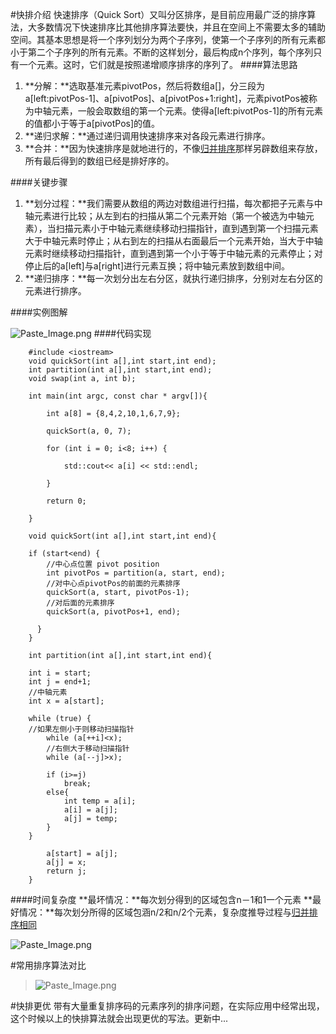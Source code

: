 #快排介绍
快速排序（Quick Sort）又叫分区排序，是目前应用最广泛的排序算法，大多数情况下快速排序比其他排序算法要快，并且在空间上不需要太多的辅助空间。其基本思想是将一个序列划分为两个子序列，使第一个子序列的所有元素都小于第二个子序列的所有元素。不断的这样划分，最后构成n个序列，每个序列只有一个元素。这时，它们就是按照递增顺序排序的序列了。
####算法思路
1. **分解：**选取基准元素pivotPos，然后将数组a[]，分三段为a[left:pivotPos-1]、a[pivotPos]、a[pivotPos+1:right]，元素pivotPos被称为中轴元素，一般会取数组的第一个元素。使得a[left:pivotPos-1]的所有元素的值都小于等于a[pivotPos]的值。
2. **递归求解：**通过递归调用快速排序来对各段元素进行排序。
3. **合并：**因为快速排序是就地进行的，不像[归并排序](http://www.jianshu.com/p/bf97709774a6)那样另辟数组来存放，所有最后得到的数组已经是排好序的。

####关键步骤
1. **划分过程：**我们需要从数组的两边对数组进行扫描，每次都把子元素与中轴元素进行比较；从左到右的扫描从第二个元素开始（第一个被选为中轴元素），当扫描元素小于中轴元素继续移动扫描指针，直到遇到第一个扫描元素大于中轴元素时停止；从右到左的扫描从右面最后一个元素开始，当大于中轴元素时继续移动扫描指针，直到遇到第一个小于等于中轴元素的元素停止；对停止后的a[left]与a[right]进行元素互换；将中轴元素放到数组中间。
2. **递归排序：**每一次划分出左右分区，就执行递归排序，分别对左右分区的元素进行排序。

####实例图解

![Paste_Image.png](http://upload-images.jianshu.io/upload_images/852671-c6145dfa78fdc2cc.png?imageMogr2/auto-orient/strip%7CimageView2/2/w/1240)
####代码实现
	
	    #include <iostream>
	    void quickSort(int a[],int start,int end);
	    int partition(int a[],int start,int end);
	    void swap(int a, int b);
	
	    int main(int argc, const char * argv[]){
	    
	        int a[8] = {8,4,2,10,1,6,7,9};
	    
	        quickSort(a, 0, 7);
	    
	        for (int i = 0; i<8; i++) {
	        
	            std::cout<< a[i] << std::endl;
	        
	        }
	    
	        return 0;
	    
	    }
	
	    void quickSort(int a[],int start,int end){
	    
	    if (start<end) {
	        //中心点位置 pivot position
	        int pivotPos = partition(a, start, end);
	        //对中心点pivotPos的前面的元素排序
	        quickSort(a, start, pivotPos-1);
	        //对后面的元素排序
	        quickSort(a, pivotPos+1, end);
	        
	      }
	    }
	
	    int partition(int a[],int start,int end){
	 
	    int i = start;
	    int j = end+1;
	    //中轴元素
	    int x = a[start];
	 
	    while (true) {
	    //如果左侧小于则移动扫描指针
	        while (a[++i]<x);
	        //右侧大于移动扫描指针
	        while (a[--j]>x);
	        
	        if (i>=j)
	            break;
	        else{
	            int temp = a[i];
	            a[i] = a[j];
	            a[j] = temp;
	        }
	    }
	    
	        a[start] = a[j];
	        a[j] = x;
	        return j;
	    }
####时间复杂度
**最坏情况：**每次划分得到的区域包含n－1和1一个元素
**最好情况：**每次划分所得的区域包涵n/2和n/2个元素，复杂度推导过程与[归并排序相同](http://www.jianshu.com/p/bf97709774a6)

![Paste_Image.png](http://upload-images.jianshu.io/upload_images/852671-f7460f8df1d071a4.png?imageMogr2/auto-orient/strip%7CimageView2/2/w/1240)

#常用排序算法对比
>![Paste_Image.png](http://upload-images.jianshu.io/upload_images/852671-71cff74cf99a2587.png?imageMogr2/auto-orient/strip%7CimageView2/2/w/1240)

#快排更优
带有大量重复排序码的元素序列的排序问题，在实际应用中经常出现，这个时候以上的快排算法就会出现更优的写法。更新中...